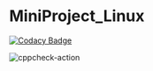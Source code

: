 # MiniProject_Linux
[![Codacy Badge](https://app.codacy.com/project/badge/Grade/0b5c142e856a408db7706e2a7c16a5a1)](https://www.codacy.com/gh/99002628/MiniProject_Linux/dashboard?utm_source=github.com&amp;utm_medium=referral&amp;utm_content=99002628/MiniProject_Linux&amp;utm_campaign=Badge_Grade)

![cppcheck-action](https://github.com/99002628/MiniProject_Linux/workflows/cppcheck-action/badge.svg)
